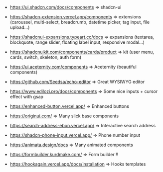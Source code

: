 
- https://ui.shadcn.com/docs/components => shadcn-ui
- https://shadcn-extension.vercel.app/components => extensions (caroussel, multi-select, breadcrumb, datetime picker, tag input, file upload...)
- https://shadcnui-expansions.typeart.cc/docs => expansions (textarea, blockquote, range slider, floating label input, responsive modal...)
- https://shadcnuikit.com/components/cards/product => kit (user menu, cards, switch, skeleton, auth form)
- https://ui.aceternity.com/components => Aceternity (beautiful components)
- https://github.com/Seedsa/echo-editor => Great WYSIWYG editor
- https://www.edilozi.pro/docs/components => Some nice inputs + cursor effect with gsap
- https://enhanced-button.vercel.app/ => Enhanced buttons
- https://originui.com/ => Many slick base components
- https://search-address-ebon.vercel.app/ => Interactive search address
- https://shadcn-phone-input.vercel.app/ => Phone number input
- https://animata.design/docs => Many animated components

- https://formbuilder.kurdmake.com/ => Form builder !!
- https://hookagain.vercel.app/docs/installation => Hooks templates